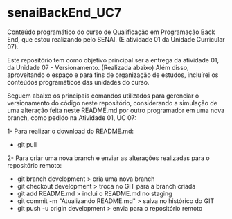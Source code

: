 # senaiBackEnd_UC7
Conteúdo programático do curso de Qualificação em Programação Back End, que estou realizando pelo SENAI. (E atividade 01 da Unidade Curricular 07).

Este repositório tem como objetivo principal ser a entrega da atividade 01, da Unidade 07 - Versionamento. (Realizada abaixo) Além disso, aproveitando o espaço e para fins de organização de estudos, incluírei os conteúdos programáticos das unidades do curso.

Seguem abaixo os principais comandos utilizados para gerenciar o versionamento do código neste repositório, considerando a simulação de uma alteração feita neste README.md por outro programador em uma nova branch, como pedido na Atividade 01, UC 07:

1- Para realizar o download do README.md:
- git pull

2- Para criar uma nova branch e enviar as alterações realizadas para o repositório remoto:
- git branch development > cria uma nova branch
- git checkout development > troca no GIT para a branch criada
- git add README.md > inclui o README.md no staging
- git commit -m "Atualizando README.md" > salva no histórico do GIT
- git push -u origin development > envia para o repositório remoto
